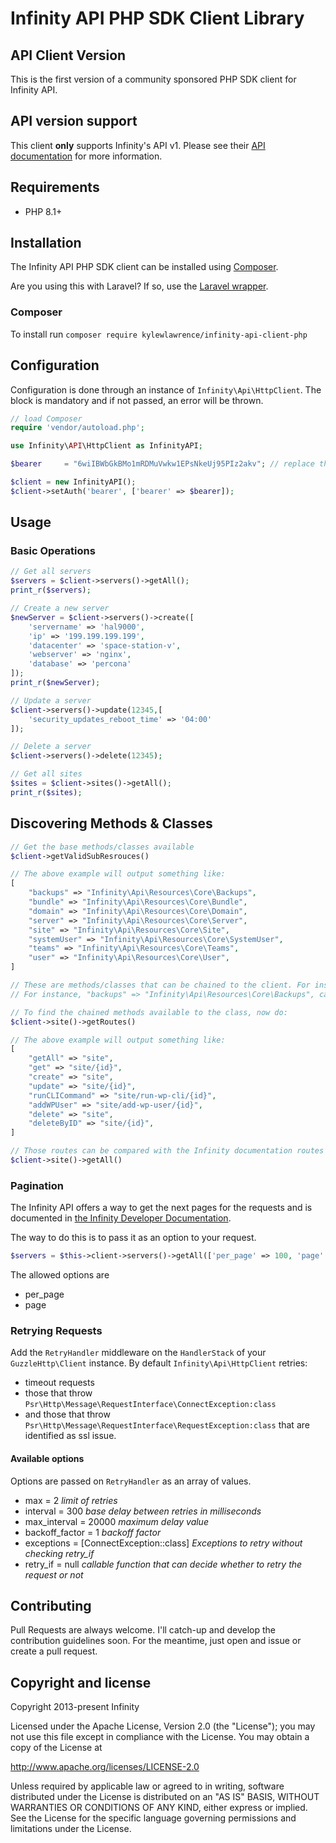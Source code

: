 # Infinity API PHP SDK Client Library #

## API Client Version

This is the first version of a community sponsored PHP SDK client for Infinity API.

## API version support

This client **only** supports Infinity's API v1.  Please see their [API documentation](https://startinfinity.com/help/1.0/integrations/api) for more information.

## Requirements
* PHP 8.1+

## Installation

The Infinity API PHP SDK client can be installed using [Composer](https://packagist.org/packages/kylewlawrence/infinity-api-client-php).

Are you using this with Laravel? If so, use the [Laravel wrapper](https://github.com/KyleWLawrence/infinity-laravel).

### Composer

To install run `composer require kylewlawrence/infinity-api-client-php`

## Configuration

Configuration is done through an instance of `Infinity\Api\HttpClient`.
The block is mandatory and if not passed, an error will be thrown.

``` php
// load Composer
require 'vendor/autoload.php';

use Infinity\API\HttpClient as InfinityAPI;

$bearer     = "6wiIBWbGkBMo1mRDMuVwkw1EPsNkeUj95PIz2akv"; // replace this with your Infinity Personal Access/Bearer token

$client = new InfinityAPI();
$client->setAuth('bearer', ['bearer' => $bearer]);
```

## Usage

### Basic Operations

``` php
// Get all servers
$servers = $client->servers()->getAll();
print_r($servers);

// Create a new server
$newServer = $client->servers()->create([
    'servername' => 'hal9000',                          
    'ip' => '199.199.199.199',                        
    'datacenter' => 'space-station-v',                     
    'webserver' => 'nginx',      
    'database' => 'percona'
]);
print_r($newServer);

// Update a server
$client->servers()->update(12345,[
    'security_updates_reboot_time' => '04:00'
]);

// Delete a server
$client->servers()->delete(12345);

// Get all sites
$sites = $client->sites()->getAll();
print_r($sites);
```

## Discovering Methods & Classes

``` php
// Get the base methods/classes available
$client->getValidSubResrouces()

// The above example will output something like:
[
    "backups" => "Infinity\Api\Resources\Core\Backups",
    "bundle" => "Infinity\Api\Resources\Core\Bundle",
    "domain" => "Infinity\Api\Resources\Core\Domain",
    "server" => "Infinity\Api\Resources\Core\Server",
    "site" => "Infinity\Api\Resources\Core\Site",
    "systemUser" => "Infinity\Api\Resources\Core\SystemUser",
    "teams" => "Infinity\Api\Resources\Core\Teams",
    "user" => "Infinity\Api\Resources\Core\User",
]

// These are methods/classes that can be chained to the client. For instance:
// For instance, "backups" => "Infinity\Api\Resources\Core\Backups", can be used as $client->backups()

// To find the chained methods available to the class, now do:
$client->site()->getRoutes()

// The above example will output something like:
[
    "getAll" => "site",
    "get" => "site/{id}",
    "create" => "site",
    "update" => "site/{id}",
    "runCLICommand" => "site/run-wp-cli/{id}",
    "addWPUser" => "site/add-wp-user/{id}",
    "delete" => "site",
    "deleteByID" => "site/{id}",
]

// Those routes can be compared with the Infinity documentation routes and run as chained methods such as the below command to get all sites:
$client->site()->getAll()
```

### Pagination

The Infinity API offers a way to get the next pages for the requests and is documented in [the Infinity Developer Documentation](https://developer.zendesk.com/rest_api/docs/core/introduction#pagination).

The way to do this is to pass it as an option to your request.

``` php
$servers = $this->client->servers()->getAll(['per_page' => 100, 'page' => 2]);
```

The allowed options are
* per_page
* page

### Retrying Requests

Add the `RetryHandler` middleware on the `HandlerStack` of your `GuzzleHttp\Client` instance. By default `Infinity\Api\HttpClient` 
retries: 
* timeout requests
* those that throw `Psr\Http\Message\RequestInterface\ConnectException:class`
* and those that throw `Psr\Http\Message\RequestInterface\RequestException:class` that are identified as ssl issue.

#### Available options

Options are passed on `RetryHandler` as an array of values.

* max = 2 _limit of retries_
* interval = 300 _base delay between retries in milliseconds_
* max_interval = 20000 _maximum delay value_
* backoff_factor = 1 _backoff factor_
* exceptions = [ConnectException::class] _Exceptions to retry without checking retry_if_
* retry_if = null _callable function that can decide whether to retry the request or not_

## Contributing

Pull Requests are always welcome. I'll catch-up and develop the contribution guidelines soon. For the meantime, just open and issue or create a pull request.

## Copyright and license

Copyright 2013-present Infinity

Licensed under the Apache License, Version 2.0 (the "License"); you may not use this file except in compliance with the License.
You may obtain a copy of the License at

http://www.apache.org/licenses/LICENSE-2.0

Unless required by applicable law or agreed to in writing, software distributed under the License is distributed on an "AS IS" BASIS, WITHOUT WARRANTIES OR CONDITIONS OF ANY KIND, either express or implied. See the License for the specific language governing permissions and limitations under the License.

